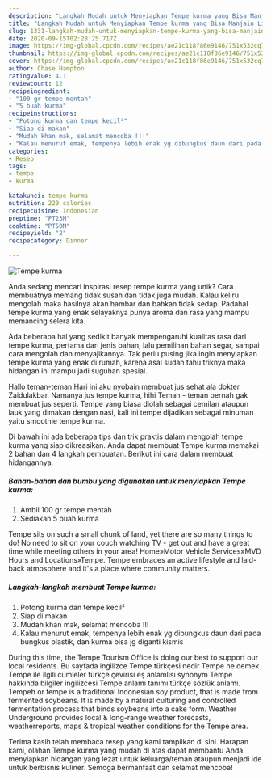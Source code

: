 ```yaml
---
description: "Langkah Mudah untuk Menyiapkan Tempe kurma yang Bisa Manjain Lidah"
title: "Langkah Mudah untuk Menyiapkan Tempe kurma yang Bisa Manjain Lidah"
slug: 1331-langkah-mudah-untuk-menyiapkan-tempe-kurma-yang-bisa-manjain-lidah
date: 2020-09-15T02:28:25.717Z
image: https://img-global.cpcdn.com/recipes/ae21c118f86e9146/751x532cq70/tempe-kurma-foto-resep-utama.jpg
thumbnail: https://img-global.cpcdn.com/recipes/ae21c118f86e9146/751x532cq70/tempe-kurma-foto-resep-utama.jpg
cover: https://img-global.cpcdn.com/recipes/ae21c118f86e9146/751x532cq70/tempe-kurma-foto-resep-utama.jpg
author: Chase Hampton
ratingvalue: 4.1
reviewcount: 12
recipeingredient:
- "100 gr tempe mentah"
- "5 buah kurma"
recipeinstructions:
- "Potong kurma dan tempe kecil²"
- "Siap di makan"
- "Mudah khan mak, selamat mencoba !!!"
- "Kalau menurut emak, tempenya lebih enak yg dibungkus daun dari pada bungkus plastik, dan kurma bisa jg diganti kismis"
categories:
- Resep
tags:
- tempe
- kurma

katakunci: tempe kurma 
nutrition: 220 calories
recipecuisine: Indonesian
preptime: "PT23M"
cooktime: "PT50M"
recipeyield: "2"
recipecategory: Dinner

---
```



![Tempe kurma](https://img-global.cpcdn.com/recipes/ae21c118f86e9146/751x532cq70/tempe-kurma-foto-resep-utama.jpg)

Anda sedang mencari inspirasi resep tempe kurma yang unik? Cara membuatnya memang tidak susah dan tidak juga mudah. Kalau keliru mengolah maka hasilnya akan hambar dan bahkan tidak sedap. Padahal tempe kurma yang enak selayaknya punya aroma dan rasa yang mampu memancing selera kita.

Ada beberapa hal yang sedikit banyak mempengaruhi kualitas rasa dari tempe kurma, pertama dari jenis bahan, lalu pemilihan bahan segar, sampai cara mengolah dan menyajikannya. Tak perlu pusing jika ingin menyiapkan tempe kurma yang enak di rumah, karena asal sudah tahu triknya maka hidangan ini mampu jadi suguhan spesial.

Hallo teman-teman Hari ini aku nyobain membuat jus sehat ala dokter Zaidulakbar. Namanya jus tempe kurma, hihi Teman - teman pernah gak membuat jus seperti. Tempe yang biasa diolah sebagai cemilan ataupun lauk yang dimakan dengan nasi, kali ini tempe dijadikan sebagai minuman yaitu smoothie tempe kurma.


Di bawah ini ada beberapa tips dan trik praktis dalam mengolah tempe kurma yang siap dikreasikan. Anda dapat membuat Tempe kurma memakai 2 bahan dan 4 langkah pembuatan. Berikut ini cara dalam membuat hidangannya.

<!--inarticleads1-->

##### Bahan-bahan dan bumbu yang digunakan untuk menyiapkan Tempe kurma:

1. Ambil 100 gr tempe mentah
1. Sediakan 5 buah kurma


Tempe sits on such a small chunk of land, yet there are so many things to do! No need to sit on your couch watching TV - get out and have a great time while meeting others in your area! Home»Motor Vehicle Services»MVD Hours and Locations»Tempe. Tempe embraces an active lifestyle and laid-back atmosphere and it&#39;s a place where community matters. 

<!--inarticleads2-->

##### Langkah-langkah membuat Tempe kurma:

1. Potong kurma dan tempe kecil²
1. Siap di makan
1. Mudah khan mak, selamat mencoba !!!
1. Kalau menurut emak, tempenya lebih enak yg dibungkus daun dari pada bungkus plastik, dan kurma bisa jg diganti kismis


During this time, the Tempe Tourism Office is doing our best to support our local residents. Bu sayfada ingilizce Tempe türkçesi nedir Tempe ne demek Tempe ile ilgili cümleler türkçe çevirisi eş anlamlısı synonym Tempe hakkında bilgiler ingilizcesi Tempe anlamı tanımı türkçe sözlük anlamı. Tempeh or tempe is a traditional Indonesian soy product, that is made from fermented soybeans. It is made by a natural culturing and controlled fermentation process that binds soybeans into a cake form. Weather Underground provides local &amp; long-range weather forecasts, weatherreports, maps &amp; tropical weather conditions for the Tempe area. 

Terima kasih telah membaca resep yang kami tampilkan di sini. Harapan kami, olahan Tempe kurma yang mudah di atas dapat membantu Anda menyiapkan hidangan yang lezat untuk keluarga/teman ataupun menjadi ide untuk berbisnis kuliner. Semoga bermanfaat dan selamat mencoba!
